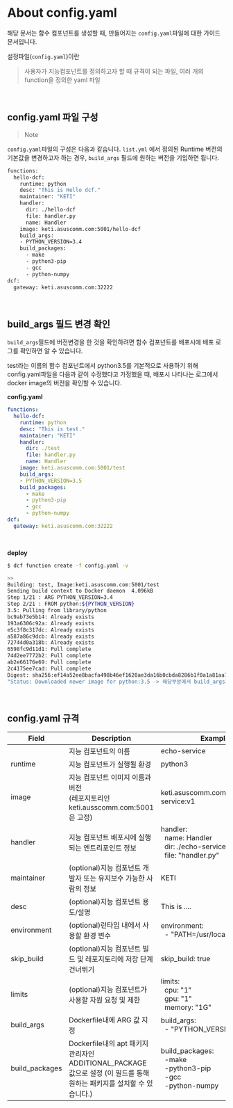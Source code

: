 # About config.yaml



해당 문서는 함수 컴포넌트를 생성할 때, 만들어지는 `config.yaml`파일에 대한 가이드 문서입니다.



설정파일(`config.yaml`)이란

> 사용자가 지능컴포넌트를 정의하고자 할 때 규격이 되는 파일, 여러 개의 function을 정의한 yaml 파일

​    

## config.yaml 파일 구성

> Note

`config.yaml`파일의 구성은 다음과 같습니다. `list.yml` 에서 정의된 Runtime 버전의 기본값을 변경하고자 하는 경우, `build_args` 필드에 원하는 버전을 기입하면 됩니다.



```bash
functions:
  hello-dcf:
    runtime: python
    desc: "This is Hello dcf."
    maintainer: "KETI"
    handler:
      dir: ./hello-dcf
      file: handler.py
      name: Handler
    image: keti.asuscomm.com:5001/hello-dcf
    build_args:
    - PYTHON_VERSION=3.4
    build_packages:
      - make
      - python3-pip
      - gcc
      - python-numpy
dcf:
  gateway: keti.asuscomm.com:32222
```
​    

## build_args 필드 변경 확인

`build_args`필드에 버전변경을 한 것을 확인하려면 함수 컴포넌트를 배포시에 배포 로그를 확인하면 알 수 있습니다.



test라는 이름의 함수 컴포넌트에서 python3.5를 기본적으로 사용하기 위해 config.yaml파일을 다음과 같이 수정했다고 가정했을 때, 배포시 나타나는 로그에서 docker image의 버전을 확인할 수 있습니다.



**config.yaml**

```yaml
functions:
  hello-dcf:
    runtime: python
    desc: "This is test."
    maintainer: "KETI"
    handler:
      dir: ./test
      file: handler.py
      name: Handler
    image: keti.asuscomm.com:5001/test
    build_args:
    - PYTHON_VERSION=3.5
    build_packages:
      - make
      - python3-pip
      - gcc
      - python-numpy
dcf:
  gateway: keti.asuscomm.com:32222
```

​    

**deploy**

```bash
$ dcf function create -f config.yaml -v

>>
Building: test, Image:keti.asuscomm.com:5001/test
Sending build context to Docker daemon  4.096kB
Step 1/21 : ARG PYTHON_VERSION=3.4
Step 2/21 : FROM python:${PYTHON_VERSION}
3.5: Pulling from library/python
bc9ab73e5b14: Already exists
193a6306c92a: Already exists
e5c3f8c317dc: Already exists
a587a86c9dcb: Already exists
72744d0a318b: Already exists
6598fc9d11d1: Pull complete
74d2ee7772b2: Pull complete
ab2e66176e69: Pull complete
2c4175ee7cad: Pull complete
Digest: sha256:ef14a52ee8bacfa498b46ef1620ae3da16b0cbda8286b1f0a1a81aa71ac3a818
"Status: Downloaded newer image for python:3.5 -> 해당부분에서 build_args가 적용되었는지 확인"
```



​    

##  config.yaml 규격

| Field       | Description                                                  | Example                                                      |
| ----------- | ------------------------------------------------------------ | ------------------------------------------------------------ |
|             | 지능 컴포넌트의 이름                                         | echo-service                                                 |
| runtime     | 지능 컴포넌트가 실행될 환경                                  | python3                                                      |
| image       | 지능 컴포넌트 이미지 이름과 버전<br>(레포지토리인 keti.ausscomm.com:5001은 고정) | keti.asuscomm.com:5001/echo-service:v1                       |
| handler     | 지능 컴포넌트 배포시에 실행되는 엔트리포인트 정보            | handler:<br>&nbsp; name: Handler<br>&nbsp; dir: ./echo-service<br>&nbsp; file: "handler.py" |
| maintainer  | (optional)지능 컴포넌트 개발자 또는 유지보수 가능한 사람의 정보 | KETI                                                         |
| desc        | (optional)지능 컴포넌트 용도/설명                            | This is ....                                                 |
| environment | (optional)런타임 내에서 사용할 환경 변수                     | environment:<br>&nbsp; - "PATH=/usr/local/bin"               |
| skip_build  | (optional)지능 컴포넌트 빌드 및 레포지토리에 저장 단계 건너뛰기 | skip_build: true                                             |
| limits      | (optional)지능 컴포넌트가 사용할 자원 요청 및 제한           | limits:<br>&nbsp; cpu: "1"<br>&nbsp; gpu: "1"<br>&nbsp; memory: "1G" |
| build_args  | Dockerfile내에 ARG 값 지정                         | build_args:<br>&nbsp; - "PYTHON_VERSION=3.7"                 |
| build_packages  | Dockerfile내의 apt 패키지 관리자인 ADDITIONAL_PACKAGE 값으로 설정 (이 필드를 통해 원하는 패키지를 설치할 수 있습니다.)  | build_packages:<br>&nbsp; -make<br>&nbsp; -python3-pip<br>&nbsp; -gcc<br>&nbsp; -python-numpy                                                            |


